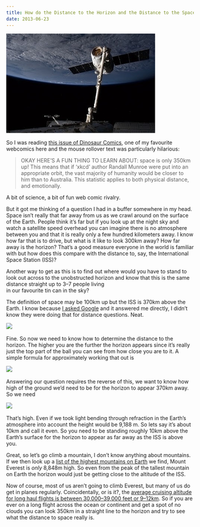 ```yaml
---
title: How do the Distance to the Horizon and the Distance to the Space Station Compare?
date: 2013-06-23
---
```


![](/assets/0__sXJUMZQER44LiFyv.jpg)

So I was reading [this issue of Dinosaur Comics](http://www.qwantz.com/index.php?comic=2420), one of my favourite webcomics here and the mouse rollover text was particularly hilarious:

> OKAY HERE’S A FUN THING TO LEARN ABOUT: space is only 350km up! This means that if ‘xkcd’ author Randall Munroe were put into an appropriate orbit, the vast majority of humanity would be closer to him than to Australia. This statistic applies to both physical distance, and emotionally.

A bit of science, a bit of fun web comic rivalry.  
  
But it got me thinking of a question I had in a buffer somewhere in my head. Space isn’t really that far away from us as we crawl around on the surface of the Earth. People think it’s far but if you look up at the night sky and watch a satellite speed overhead you can imagine there is no atmosphere between you and that it is really only a few hundred kilometers away. I know how far that is to drive, but what is it like to look 300km away? How far away is the horizon? That’s a good measure everyone in the world is familiar with but how does this compare with the distance to, say, the International Space Station (ISS)?  
  
Another way to get as this is to find out where would you have to stand to look out across to the unobstructed horizon and know that this is the same distance straight up to 3–7 people living   
in our favourite tin can in the sky?  
  
The definition of space may be 100km up but the ISS is 370km above the Earth. I know because [I asked Google](https://www.google.com/#output=search&sclient=psy-ab&q=heigth+of+the+iss&oq=heigth+of+the+iss) and it answered me directly, I didn’t know they were doing that for distance questions. Neat.

![](/assets/0__7Mo7BlH__hs76gTZt.)

Fine. So now we need to know how to determine the distance to the horizon. The higher you are the further the horizon appears since it’s really just the top part of the ball you can see from how close you are to it. A simple formula for approximately working that out is

![](/assets/0__McsRCBxwTnFNZTVl.)

Answering our question requires the reverse of this, we want to know how high of the ground we’d need to be for the horizon to appear 370km away. So we need

![](/assets/0__tXcwQRmmLBcIzF6A.)

That’s high. Even if we took light bending through refraction in the Earth’s atmosphere into account the height would be 9,188 m. So lets say it’s about 10km and call it even. So you need to be standing roughly 10km above the Earth’s surface for the horizon to appear as far away as the ISS is above you.  
  
Great, so let’s go climb a mountain, I don’t know anything about mountains.  
If we then look up a [list of the highest mountains on Earth](http://en.wikipedia.org/wiki/List_of_highest_mountains) we find, Mount Everest is _only_ 8,848m high. So even from the peak of the tallest mountain on Earth the horizon would just be getting close to the altitude of the ISS.  
  
Now of course, most of us aren’t going to climb Everest, but many of us do get in planes regularly. Coincidentally, or is it?, the [average cruising altitude for long haul flights is between 30,000–39,000 feet or 9–12km](http://en.wikipedia.org/wiki/Stratosphere). So if you are ever on a long flight across the ocean or continent and get a spot of no clouds you can look 350km in a straight line to the horizon and try to see what the distance to space really is.
